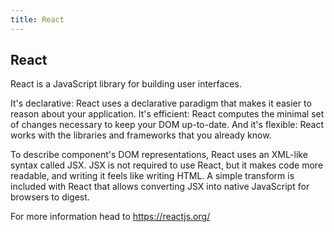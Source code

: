 ```yaml
---
title: React
---
```

## React

React is a JavaScript library for building user interfaces.

It's declarative: React uses a declarative paradigm that makes it easier to reason about your application. It's efficient: React computes the minimal set of changes necessary to keep your DOM up-to-date. And it's flexible: React works with the libraries and frameworks that you already know.

To describe component's DOM representations, React uses an XML-like syntax called JSX. JSX is not required to use React, but it makes code more readable, and writing it feels like writing HTML. A simple transform is included with React that allows converting JSX into native JavaScript for browsers to digest.

For more information head to <a href='https://reactjs.org/' target='_blank' rel='nofollow'>https://reactjs.org/</a>